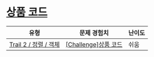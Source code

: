 # [상품 코드](https://www.codetree.ai/trails/complete/curated-cards/challenge-product-code)

|유형|문제 경험치|난이도|
|---|---|---|
|[Trail 2 / 정렬 / 객체](https://www.codetree.ai/trail-info/novice-mid/)|[[Challenge]상품 코드](https://www.codetree.ai/trails/complete/curated-cards/challenge-product-code/)|쉬움|

